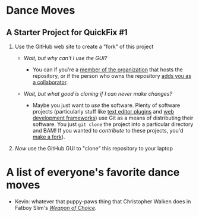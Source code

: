 # Dance Moves
## A Starter Project for QuickFix #1

1. Use the GitHub web site to create a "fork" of this project
    * _Wait, but why can't I use the GUI?_
        * You can if you're a [member of the organization][h-perms] that hosts the repository, or if the person who owns the repository [adds you as a collaborator][h-collab].

    * _Wait, but what good is cloning if I can never make changes?_
        * Maybe you just want to _use_ the software. Plenty of software projects (particularly stuff like [text editor plugins](https://github.com/vim-scripts "Plugins for the Vim editor") and [web development frameworks](https://github.com/twbs/bootstrap#quick-start "Twitter Bootstrap")) use Git as a means of distributing their software. You just `git clone` the project into a particular directory and BAM! If you wanted to _contribute_ to these projects, you'd [make a fork][g-fork]).

2. _Now_ use the GitHub GUI to "clone" this repository to your laptop


# A list of everyone's favorite dance moves

* Kevin: whatever that puppy-paws thing that Christopher Walken does in Fatboy Slim's
  _[Weapon of Choice](http://www.youtube.com/watch?v=XQ7z57qrZU8)_.

[h-collab]: https://help.github.com/articles/adding-collaborators-to-a-personal-repository/
[h-team]: https://help.github.com/articles/adding-or-inviting-members-to-a-team-in-an-organization/
[h-perms]: https://help.github.com/articles/permission-levels-for-an-organization-repository/
[g-fork]: https://guides.github.com/activities/forking/index.html

